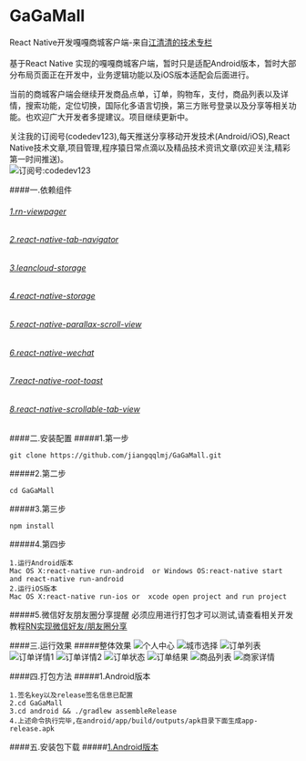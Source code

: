 # GaGaMall
React Native开发嘎嘎商城客户端-来自[江清清的技术专栏](http://www.lcode.org)</br></br>
基于React Native 实现的嘎嘎商城客户端，暂时只是适配Android版本，暂时大部分布局页面正在开发中，业务逻辑功能以及iOS版本适配会后面进行。</br>

当前的商城客户端会继续开发商品点单，订单，购物车，支付，商品列表以及详情，搜索功能，定位切换，国际化多语言切换，第三方账号登录以及分享等相关功能。也欢迎广大开发者多提建议。项目继续更新中。

关注我的订阅号(codedev123),每天推送分享移动开发技术(Android/iOS),React Native技术文章,项目管理,程序猿日常点滴以及精品技术资讯文章(欢迎关注,精彩第一时间推送)。</br>
![订阅号:codedev123](./screenshot/qrcode_jiangqq.jpg) </br>

####一.依赖组件
###### [1.rn-viewpager](https://github.com/zbtang/React-Native-ViewPager)
###### [2.react-native-tab-navigator](https://github.com/exponentjs/react-native-tab-navigator)
###### [3.leancloud-storage](https://leancloud.cn/docs/)
###### [4.react-native-storage](https://github.com/sunnylqm/react-native-storage)
###### [5.react-native-parallax-scroll-view](https://github.com/jaysoo/react-native-parallax-scroll-view)
###### [6.react-native-wechat](https://github.com/weflex/react-native-wechat)
###### [7.react-native-root-toast](https://github.com/magicismight/react-native-root-toast)
###### [8.react-native-scrollable-tab-view](https://github.com/skv-headless/react-native-scrollable-tab-view)


####二.安装配置
#####1.第一步
```
git clone https://github.com/jiangqqlmj/GaGaMall.git
```
#####2.第二步
```
cd GaGaMall
```
#####3.第三步
```
npm install
```
#####4.第四步
```
1.运行Android版本
Mac OS X:react-native run-android  or Windows OS:react-native start and react-native run-android
2.运行iOS版本
Mac OS X:react-native run-ios or  xcode open project and run project
```
#####5.微信好友朋友圈分享提醒
必须应用进行打包才可以测试,请查看相关开发教程[RN实现微信好友/朋友圈分享](http://www.lcode.org/?p=1776)

####三.运行效果
#####整体效果
![个人中心](./screenshot/demo_center.gif) 
![城市选择](./screenshot/1.jpeg) 
![订单列表](./screenshot/2.jpeg) 
![订单详情1](./screenshot/3.jpeg) 
![订单详情2](./screenshot/4.jpeg) 
![订单状态](./screenshot/5.jpeg) 
![订单结果](./screenshot/6.jpeg) 
![商品列表](./screenshot/7.jpeg) 
![商家详情](./screenshot/8.jpeg) 

####四.打包方法
#####1.Android版本
```
1.签名key以及release签名信息已配置
2.cd GaGaMall
3.cd android && ./gradlew assembleRelease
4.上述命令执行完毕,在android/app/build/outputs/apk目录下面生成app-release.apk
```

####五.安装包下载
#####[1.Android版本](./apks/app-release.apk)
